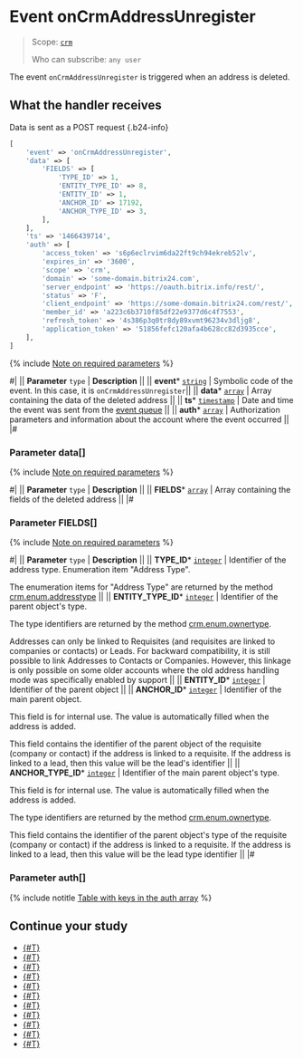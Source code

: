 # Event onCrmAddressUnregister

> Scope: [`crm`](../../../scopes/permissions.md)
>
> Who can subscribe: `any user`

The event `onCrmAddressUnregister` is triggered when an address is deleted.

## What the handler receives

Data is sent as a POST request {.b24-info}

```php
[
    'event' => 'onCrmAddressUnregister',
    'data' => [
        'FIELDS' => [
            'TYPE_ID' => 1,
            'ENTITY_TYPE_ID' => 8,
            'ENTITY_ID' => 1,
            'ANCHOR_ID' => 17192,
            'ANCHOR_TYPE_ID' => 3,
        ],
    ],
    'ts' => '1466439714',
    'auth' => [
        'access_token' => 's6p6eclrvim6da22ft9ch94ekreb52lv',
        'expires_in' => '3600',
        'scope' => 'crm',
        'domain' => 'some-domain.bitrix24.com',
        'server_endpoint' => 'https://oauth.bitrix.info/rest/',
        'status' => 'F',
        'client_endpoint' => 'https://some-domain.bitrix24.com/rest/',
        'member_id' => 'a223c6b3710f85df22e9377d6c4f7553',
        'refresh_token' => '4s386p3q0tr8dy89xvmt96234v3dljg8',
        'application_token' => '51856fefc120afa4b628cc82d3935cce',
    ],
]
```

{% include [Note on required parameters](../../../../_includes/required.md) %}

#|
|| **Parameter**
`type` | **Description** ||
|| **event***
[`string`](../../../data-types.md) | Symbolic code of the event. In this case, it is `onCrmAddressUnregister`||
|| **data***
[`array`](../../../data-types.md) | Array containing the data of the deleted address ||
|| **ts***
[`timestamp`](../../../data-types.md) | Date and time the event was sent from the [event queue](../../../events/index.md) ||
|| **auth***
[`array`](../../../data-types.md) | Authorization parameters and information about the account where the event occurred ||
|#

### Parameter data[]

{% include [Note on required parameters](../../../../_includes/required.md) %}

#|
|| **Parameter**
`type` | **Description** ||
|| **FIELDS***
[`array`](../../../data-types.md) | Array containing the fields of the deleted address ||
|#

### Parameter FIELDS[]

{% include [Note on required parameters](../../../../_includes/required.md) %}

#|
|| **Parameter**
`type` | **Description** ||
|| **TYPE_ID***
[`integer`](../../../data-types.md) | Identifier of the address type. Enumeration item "Address Type".

The enumeration items for "Address Type" are returned by the method [crm.enum.addresstype](../../auxiliary/enum/crm-enum-address-type.md)
||
|| **ENTITY_TYPE_ID***
[`integer`](../../../data-types.md) | Identifier of the parent object's type.

The type identifiers are returned by the method [crm.enum.ownertype](../../auxiliary/enum/crm-enum-owner-type.md).

Addresses can only be linked to Requisites (and requisites are linked to companies or contacts) or Leads. For backward compatibility, it is still possible to link Addresses to Contacts or Companies. However, this linkage is only possible on some older accounts where the old address handling mode was specifically enabled by support 
||
|| **ENTITY_ID***
[`integer`](../../../data-types.md) | Identifier of the parent object ||
|| **ANCHOR_ID***
[`integer`](../../../data-types.md) | Identifier of the main parent object.

This field is for internal use. The value is automatically filled when the address is added.

This field contains the identifier of the parent object of the requisite (company or contact) if the address is linked to a requisite. If the address is linked to a lead, then this value will be the lead's identifier
||
|| **ANCHOR_TYPE_ID***
[`integer`](../../../data-types.md) | Identifier of the main parent object's type.

This field is for internal use. The value is automatically filled when the address is added.

The type identifiers are returned by the method [crm.enum.ownertype](../../auxiliary/enum/crm-enum-owner-type.md).

This field contains the identifier of the parent object's type of the requisite (company or contact) if the address is linked to a requisite. If the address is linked to a lead, then this value will be the lead type identifier
||
|#

### Parameter auth[]

{% include notitle [Table with keys in the auth array](../../../../_includes/auth-params-in-events.md) %}

## Continue your study

- [{#T}](./on-crm-address-register.md)
- [{#T}](./on-crm-requisite-add.md)
- [{#T}](./on-crm-requisite-update.md)
- [{#T}](./on-crm-requisite-delete.md)
- [{#T}](./on-crm-requisite-user-field-add.md)
- [{#T}](./on-crm-requisite-user-field-set-enum-values.md)
- [{#T}](./on-crm-requisite-user-field-update.md)
- [{#T}](./on-crm-requisite-user-field-delete.md)
- [{#T}](./on-crm-bank-detail-add.md)
- [{#T}](./on-crm-bank-detail-update.md)
- [{#T}](./on-crm-bank-detail-delete.md)